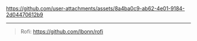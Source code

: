 https://github.com/user-attachments/assets/8a4ba0c9-ab62-4e01-9184-2d04470612b9

---


>Rofi: https://github.com/lbonn/rofi
>
